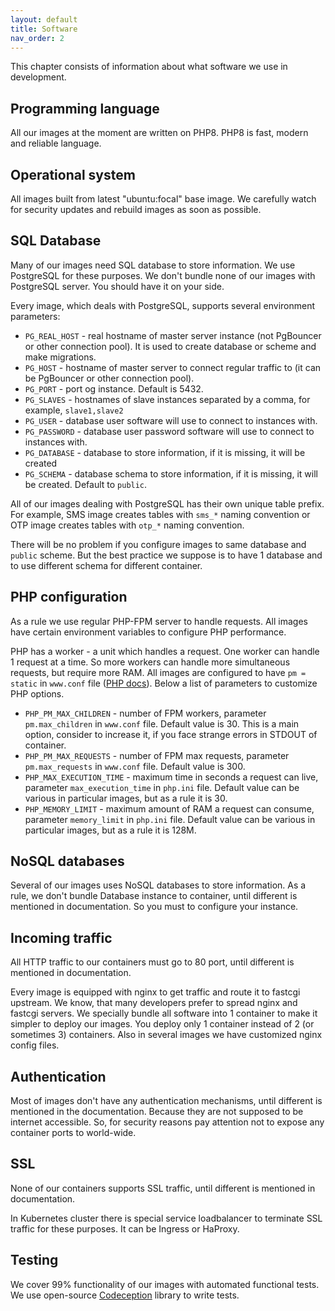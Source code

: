 ```yaml
---
layout: default
title: Software
nav_order: 2
---
```


This chapter consists of information about what software we use in development.

Programming language
--------------------

All our images at the moment are written on PHP8.
PHP8 is fast, modern and reliable language.

Operational system
------------------

All images built from latest "ubuntu:focal" base image.
We carefully watch for security updates and rebuild images as soon as possible.

SQL Database
------------

Many of our images need SQL database to store information.
We use PostgreSQL for these purposes.
We don't bundle none of our images with PostgreSQL server.
You should have it on your side.

Every image, which deals with PostgreSQL, supports several environment parameters:

- `PG_REAL_HOST` - real hostname of master server instance (not PgBouncer or other connection pool). It is used to create database or scheme and make migrations.
- `PG_HOST` - hostname of master server to connect regular traffic to (it can be PgBouncer or other connection pool). 
- `PG_PORT` - port og instance. Default is 5432.
- `PG_SLAVES` - hostnames of slave instances separated by a comma, for example, `slave1,slave2`
- `PG_USER` - database user software will use to connect to instances with.
- `PG_PASSWORD` - database user password software will use to connect to instances with.
- `PG_DATABASE` - database to store information, if it is missing, it will be created
- `PG_SCHEMA` - database schema to store information, if it is missing, it will be created. Default to `public`.

All of our images dealing with PostgreSQL has their own unique table prefix.
For example, SMS image creates tables with `sms_*` naming convention
or OTP image creates tables with `otp_*` naming convention.

There will be no problem if you configure images to same database and `public` scheme.
But the best practice we suppose is to have 1 database and to use different schema for different container.

PHP configuration
-----------------

As a rule we use regular PHP-FPM server to handle requests.
All images have certain environment variables to configure PHP performance.

PHP has a worker - a unit which handles a request.
One worker can handle 1 request at a time.
So more workers can handle more simultaneous requests, but require more RAM.
All images are configured to have `pm = static` in `www.conf` file ([PHP docs](https://www.php.net/manual/en/install.fpm.configuration.php)).
Below a list of parameters to customize PHP options.

- `PHP_PM_MAX_CHILDREN` - number of FPM workers, parameter `pm.max_children` in `www.conf` file. Default value is 30. This is a main option, consider to increase it, if you face strange errors in STDOUT of container.
- `PHP_PM_MAX_REQUESTS` - number of FPM max requests, parameter `pm.max_requests` in `www.conf` file. Default value is 300.
- `PHP_MAX_EXECUTION_TIME` - maximum time in seconds a request can live, parameter `max_execution_time` in `php.ini` file. Default value can be various in particular images, but as a rule it is 30.
- `PHP_MEMORY_LIMIT` - maximum amount of RAM a request can consume, parameter `memory_limit` in `php.ini` file. Default value can be various in particular images, but as a rule it is 128M.

NoSQL databases
---------------

Several of our images uses NoSQL databases to store information.
As a rule, we don't bundle Database instance to container, until different is mentioned in documentation.
So you must to configure your instance.

Incoming traffic
----------------

All HTTP traffic to our containers must go to 80 port,
until different is mentioned in documentation.

Every image is equipped with nginx to get traffic and route it to fastcgi upstream.
We know, that many developers prefer to spread nginx and fastcgi servers.
We specially bundle all software into 1 container to make it simpler to deploy our images.
You deploy only 1 container instead of 2 (or sometimes 3) containers.
Also in several images we have customized nginx config files.

Authentication
--------------

Most of images don't have any authentication mechanisms, until different is mentioned in the documentation.
Because they are not supposed to be internet accessible.
So, for security reasons pay attention not to expose any container ports to world-wide.

SSL
---

None of our containers supports SSL traffic, until different is mentioned in documentation.

In Kubernetes cluster there is special service loadbalancer to terminate SSL traffic for these purposes.
It can be Ingress or HaProxy.

Testing
-------

We cover 99% functionality of our images with automated functional tests.
We use open-source [Codeception](https://codeception.com) library to write tests.
